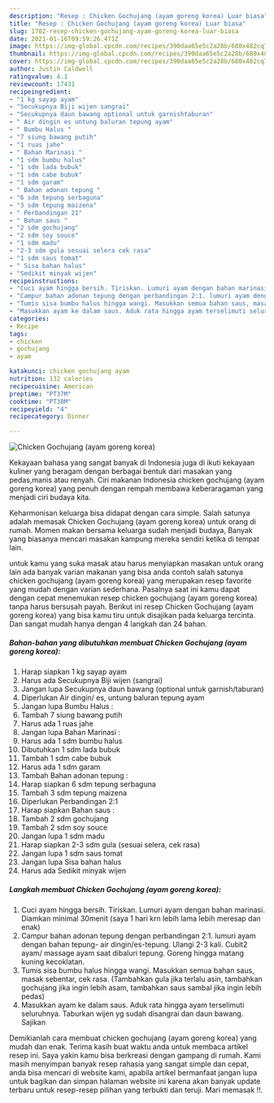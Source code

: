 ```yaml
---
description: "Resep : Chicken Gochujang (ayam goreng korea) Luar biasa"
title: "Resep : Chicken Gochujang (ayam goreng korea) Luar biasa"
slug: 1702-resep-chicken-gochujang-ayam-goreng-korea-luar-biasa
date: 2021-01-16T09:59:26.471Z
image: https://img-global.cpcdn.com/recipes/390daa65e5c2a28b/680x482cq70/chicken-gochujang-ayam-goreng-korea-foto-resep-utama.jpg
thumbnail: https://img-global.cpcdn.com/recipes/390daa65e5c2a28b/680x482cq70/chicken-gochujang-ayam-goreng-korea-foto-resep-utama.jpg
cover: https://img-global.cpcdn.com/recipes/390daa65e5c2a28b/680x482cq70/chicken-gochujang-ayam-goreng-korea-foto-resep-utama.jpg
author: Justin Caldwell
ratingvalue: 4.1
reviewcount: 17431
recipeingredient:
- "1 kg sayap ayam"
- "Secukupnya Biji wijen sangrai"
- "Secukupnya daun bawang optional untuk garnishtaburan"
- " Air dingin es untung baluran tepung ayam"
- " Bumbu Halus "
- "7 siung bawang putih"
- "1 ruas jahe"
- " Bahan Marinasi "
- "1 sdm bumbu halus"
- "1 sdm lada bubuk"
- "1 sdm cabe bubuk"
- "1 sdm garam"
- " Bahan adonan tepung "
- "6 sdm tepung serbaguna"
- "3 sdm tepung maizena"
- " Perbandingan 21"
- " Bahan saus "
- "2 sdm gochujang"
- "2 sdm soy souce"
- "1 sdm madu"
- "2-3 sdm gula sesuai selera cek rasa"
- "1 sdm saus tomat"
- " Sisa bahan halus"
- "Sedikit minyak wijen"
recipeinstructions:
- "Cuci ayam hingga bersih. Tiriskan. Lumuri ayam dengan bahan marinasi. Diamkan minimal 30menit (saya 1 hari krn lebih lama lebih meresap dan enak)"
- "Campur bahan adonan tepung dengan perbandingan 2:1. lumuri ayam dengan bahan tepung- air dingin/es-tepung. Ulangi 2-3 kali. Cubit2 ayam/ massage ayam saat dibaluri tepung. Goreng hingga matang kuning kecoklatan."
- "Tumis sisa bumbu halus hingga wangi. Masukkan semua bahan saus, masak sebentar, cek rasa. (Tambahkan gula jika terlalu asin, tambahkan gochujang jika ingin lebih asam, tambahkan saus sambal jika ingin lebih pedas)"
- "Masukkan ayam ke dalam saus. Aduk rata hingga ayam terselimuti seluruhnya. Taburkan wijen yg sudah disangrai dan daun bawang. Sajikan"
categories:
- Recipe
tags:
- chicken
- gochujang
- ayam

katakunci: chicken gochujang ayam 
nutrition: 132 calories
recipecuisine: American
preptime: "PT37M"
cooktime: "PT30M"
recipeyield: "4"
recipecategory: Dinner

---
```



![Chicken Gochujang (ayam goreng korea)](https://img-global.cpcdn.com/recipes/390daa65e5c2a28b/680x482cq70/chicken-gochujang-ayam-goreng-korea-foto-resep-utama.jpg)

Kekayaan bahasa yang sangat banyak di Indonesia juga di ikuti kekayaan kuliner yang beragam dengan berbagai bentuk dari masakan yang pedas,manis atau renyah. Ciri makanan Indonesia chicken gochujang (ayam goreng korea) yang penuh dengan rempah membawa keberaragaman yang menjadi ciri budaya kita.




Keharmonisan keluarga bisa didapat dengan cara simple. Salah satunya adalah memasak Chicken Gochujang (ayam goreng korea) untuk orang di rumah. Momen makan bersama keluarga sudah menjadi budaya, Banyak yang biasanya mencari masakan kampung mereka sendiri ketika di tempat lain.

untuk kamu yang suka masak atau harus menyiapkan masakan untuk orang lain ada banyak varian makanan yang bisa anda contoh salah satunya chicken gochujang (ayam goreng korea) yang merupakan resep favorite yang mudah dengan varian sederhana. Pasalnya saat ini kamu dapat dengan cepat menemukan resep chicken gochujang (ayam goreng korea) tanpa harus bersusah payah.
Berikut ini resep Chicken Gochujang (ayam goreng korea) yang bisa kamu tiru untuk disajikan pada keluarga tercinta. Dan sangat mudah hanya dengan 4 langkah dan 24 bahan.


<!--inarticleads1-->

##### Bahan-bahan yang dibutuhkan membuat Chicken Gochujang (ayam goreng korea):

1. Harap siapkan 1 kg sayap ayam
1. Harus ada Secukupnya Biji wijen (sangrai)
1. Jangan lupa Secukupnya daun bawang (optional untuk garnish/taburan)
1. Diperlukan  Air dingin/ es, untung baluran tepung ayam
1. Jangan lupa  Bumbu Halus :
1. Tambah 7 siung bawang putih
1. Harus ada 1 ruas jahe
1. Jangan lupa  Bahan Marinasi :
1. Harus ada 1 sdm bumbu halus
1. Dibutuhkan 1 sdm lada bubuk
1. Tambah 1 sdm cabe bubuk
1. Harus ada 1 sdm garam
1. Tambah  Bahan adonan tepung :
1. Harap siapkan 6 sdm tepung serbaguna
1. Tambah 3 sdm tepung maizena
1. Diperlukan  Perbandingan 2:1
1. Harap siapkan  Bahan saus :
1. Tambah 2 sdm gochujang
1. Tambah 2 sdm soy souce
1. Jangan lupa 1 sdm madu
1. Harap siapkan 2-3 sdm gula (sesuai selera, cek rasa)
1. Jangan lupa 1 sdm saus tomat
1. Jangan lupa  Sisa bahan halus
1. Harus ada Sedikit minyak wijen




<!--inarticleads2-->

##### Langkah membuat  Chicken Gochujang (ayam goreng korea):

1. Cuci ayam hingga bersih. Tiriskan. Lumuri ayam dengan bahan marinasi. Diamkan minimal 30menit (saya 1 hari krn lebih lama lebih meresap dan enak)
1. Campur bahan adonan tepung dengan perbandingan 2:1. lumuri ayam dengan bahan tepung- air dingin/es-tepung. Ulangi 2-3 kali. Cubit2 ayam/ massage ayam saat dibaluri tepung. Goreng hingga matang kuning kecoklatan.
1. Tumis sisa bumbu halus hingga wangi. Masukkan semua bahan saus, masak sebentar, cek rasa. (Tambahkan gula jika terlalu asin, tambahkan gochujang jika ingin lebih asam, tambahkan saus sambal jika ingin lebih pedas)
1. Masukkan ayam ke dalam saus. Aduk rata hingga ayam terselimuti seluruhnya. Taburkan wijen yg sudah disangrai dan daun bawang. Sajikan




Demikianlah cara membuat chicken gochujang (ayam goreng korea) yang mudah dan enak. Terima kasih buat waktu anda untuk membaca artikel resep ini. Saya yakin kamu bisa berkreasi dengan gampang di rumah. Kami masih menyimpan banyak resep rahasia yang sangat simple dan cepat, anda bisa mencari di website kami, apabila artikel bermanfaat jangan lupa untuk bagikan dan simpan halaman website ini karena akan banyak update terbaru untuk resep-resep pilihan yang terbukti dan teruji. Mari memasak !!. 
